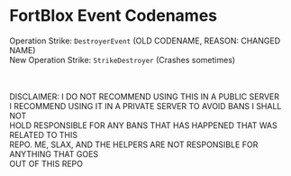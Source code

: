# FortBlox Event Codenames

Operation Strike: `DestroyerEvent` (OLD CODENAME, REASON: CHANGED NAME)<br>
New Operation Strike: `StrikeDestroyer` (Crashes sometimes)

<br><br>
DISCLAIMER: I DO NOT RECOMMEND USING THIS IN A PUBLIC SERVER<br>
I RECOMMEND USING IT IN A PRIVATE SERVER TO AVOID BANS I SHALL NOT<br>
HOLD RESPONSIBLE FOR ANY BANS THAT HAS HAPPENED THAT WAS RELATED TO THIS<br>
REPO. ME, SLAX, AND THE HELPERS ARE NOT RESPONSIBLE FOR ANYTHING THAT GOES<br>
OUT OF THIS REPO
